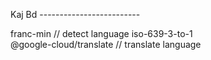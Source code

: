 Kaj Bd -------------------------

franc-min  // detect language
iso-639-3-to-1  
@google-cloud/translate   // translate language 
